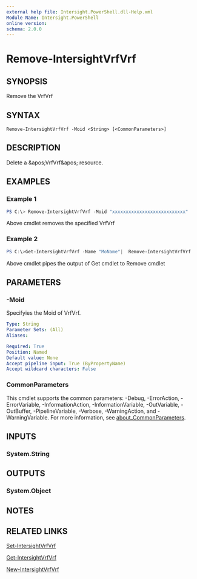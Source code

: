 ```yaml
---
external help file: Intersight.PowerShell.dll-Help.xml
Module Name: Intersight.PowerShell
online version:
schema: 2.0.0
---
```


# Remove-IntersightVrfVrf

## SYNOPSIS
Remove the VrfVrf

## SYNTAX

```
Remove-IntersightVrfVrf -Moid <String> [<CommonParameters>]
```

## DESCRIPTION
Delete a &amp;apos;VrfVrf&amp;apos; resource.

## EXAMPLES

### Example 1
```powershell
PS C:\> Remove-IntersightVrfVrf -Moid "xxxxxxxxxxxxxxxxxxxxxxxxxxx"
```
Above cmdlet removes the specified VrfVrf 

### Example 2
```powershell
PS C:\>Get-IntersightVrfVrf -Name "MoName"|  Remove-IntersightVrfVrf
```
Above cmdlet pipes the output of Get cmdlet to Remove cmdlet

## PARAMETERS

### -Moid
Specifyies the Moid of VrfVrf.

```yaml
Type: String
Parameter Sets: (All)
Aliases:

Required: True
Position: Named
Default value: None
Accept pipeline input: True (ByPropertyName)
Accept wildcard characters: False
```

### CommonParameters
This cmdlet supports the common parameters: -Debug, -ErrorAction, -ErrorVariable, -InformationAction, -InformationVariable, -OutVariable, -OutBuffer, -PipelineVariable, -Verbose, -WarningAction, and -WarningVariable. For more information, see [about_CommonParameters](http://go.microsoft.com/fwlink/?LinkID=113216).

## INPUTS

### System.String

## OUTPUTS

### System.Object
## NOTES

## RELATED LINKS

[Set-IntersightVrfVrf](./Set-IntersightVrfVrf.md)

[Get-IntersightVrfVrf](./Get-IntersightVrfVrf.md)

[New-IntersightVrfVrf](./New-IntersightVrfVrf.md)

